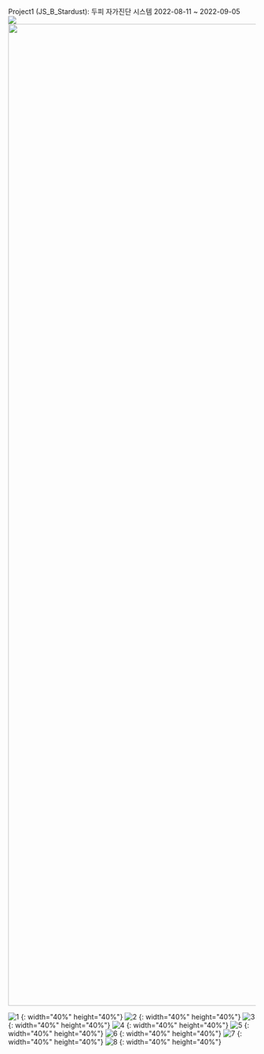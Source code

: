 Project1 (JS_B_Stardust): 두피 자가진단 시스템 2022-08-11 ~ 2022-09-05 
<br>
<img src="https://user-images.githubusercontent.com/108075604/188791960-6ca55e8f-757e-4b4e-ae9a-65ace5d6c754.gif"> 
<br>
<img src="(https://user-images.githubusercontent.com/108075604/189489063-45892226-749e-4377-a989-c55d95b72809.png" width="3000" height="2000"/>

![1](https://user-images.githubusercontent.com/108075604/189489063-45892226-749e-4377-a989-c55d95b72809.png) {: width="40%" height="40%"}
![2](https://user-images.githubusercontent.com/108075604/189489067-74a52770-897f-4045-8e3b-0d27638a48f9.png) {: width="40%" height="40%"}
![3](https://user-images.githubusercontent.com/108075604/189489069-1f6665e7-a900-48d0-872a-d194121e5ea9.png) {: width="40%" height="40%"}
![4](https://user-images.githubusercontent.com/108075604/189489073-ffa33f26-6b6d-4a2f-aaca-623dddcef8b2.png) {: width="40%" height="40%"}
![5](https://user-images.githubusercontent.com/108075604/189489075-eb4f7e0c-ecd2-46c3-a005-299aeeaaae86.png) {: width="40%" height="40%"}
![6](https://user-images.githubusercontent.com/108075604/189489077-a972931f-87af-4de7-ab56-d7e3a678681f.png) {: width="40%" height="40%"}
![7](https://user-images.githubusercontent.com/108075604/189489227-4053c22d-68a7-4b08-96bb-402c1b90e855.png) {: width="40%" height="40%"}
![8](https://user-images.githubusercontent.com/108075604/189489234-96352042-a350-4fc4-82ae-6a2734f656af.png) {: width="40%" height="40%"}

